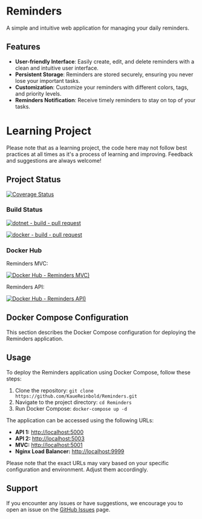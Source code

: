 # Reminders

A simple and intuitive web application for managing your daily reminders.

## Features

- **User-friendly Interface**: Easily create, edit, and delete reminders with a clean and intuitive user interface.
- **Persistent Storage**: Reminders are stored securely, ensuring you never lose your important tasks.
- **Customization**: Customize your reminders with different colors, tags, and priority levels.
- **Reminders Notification**: Receive timely reminders to stay on top of your tasks.

# Learning Project

Please note that as a learning project, the code here may not follow best practices at all times as it's a process of learning and improving. Feedback and suggestions are always welcome!

## Project Status

[![Coverage Status](https://coveralls.io/repos/github/KaueReinbold/Reminders/badge.svg?branch=main)](https://coveralls.io/github/KaueReinbold/Reminders?branch=main)

### Build Status

  [![dotnet - build - pull request](https://github.com/KaueReinbold/Reminders/actions/workflows/dotnet-pull-request.yml/badge.svg)](https://github.com/KaueReinbold/Reminders/actions/workflows/dotnet-pull-request.yml)

  [![docker - build - pull request](https://github.com/KaueReinbold/Reminders/actions/workflows/docker-pull-request.yml/badge.svg)](https://github.com/KaueReinbold/Reminders/actions/workflows/docker-pull-request.yml)

### Docker Hub

Reminders MVC:

  [![Docker Hub - Reminders MVC)](https://img.shields.io/docker/pulls/kauereinbold/reminders-mvc.svg)](https://hub.docker.com/r/kauereinbold/reminders-mvc)

Reminders API:

  [![Docker Hub - Reminders API)](https://img.shields.io/docker/pulls/kauereinbold/reminders-api.svg)](https://hub.docker.com/r/kauereinbold/reminders-api)

## Docker Compose Configuration

This section describes the Docker Compose configuration for deploying the Reminders application.

## Usage

To deploy the Reminders application using Docker Compose, follow these steps:

1. Clone the repository: `git clone https://github.com/KaueReinbold/Reminders.git`
2. Navigate to the project directory: `cd Reminders`
3. Run Docker Compose: `docker-compose up -d`

The application can be accessed using the following URLs:

- **API 1:** [http://localhost:5000](http://localhost:5000)
- **API 2:** [http://localhost:5003](http://localhost:5003)
- **MVC:** [http://localhost:5001](http://localhost:5001)
- **Nginx Load Balancer:** [http://localhost:9999](http://localhost:9999)

Please note that the exact URLs may vary based on your specific configuration and environment. Adjust them accordingly.

## Support

If you encounter any issues or have suggestions, we encourage you to open an issue on the [GitHub Issues](https://github.com/KaueReinbold/Reminders/issues) page.
